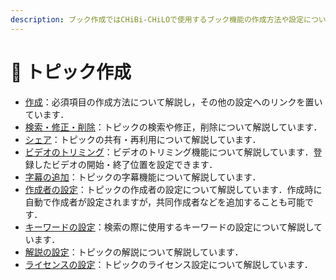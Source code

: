 ```yaml
---
description: ブック作成ではCHiBi-CHiLOで使用するブック機能の作成方法や設定について解説しています．
---
```


# 🔹 トピック作成

* [作成]()：必須項目の作成方法について解説し，その他の設定へのリンクを置いています．
* [検索・修正・削除]()：トピックの検索や修正，削除について解説しています．
* [シェア]()：トピックの共有・再利用について解説しています．
* [ビデオのトリミング]()：ビデオのトリミング機能について解説しています．登録したビデオの開始・終了位置を設定できます．
* [字幕の追加]()：トピックの字幕機能について解説しています．
* [作成者の設定]()：トピックの作成者の設定について解説しています．作成時に自動で作成者が設定されますが，共同作成者などを追加することも可能です．
* [キーワードの設定]()：検索の際に使用するキーワードの設定について解説しています．
* [解説の設定]()：トピックの解説について解説しています．
* [ライセンスの設定]()：トピックのライセンス設定について解説しています．
